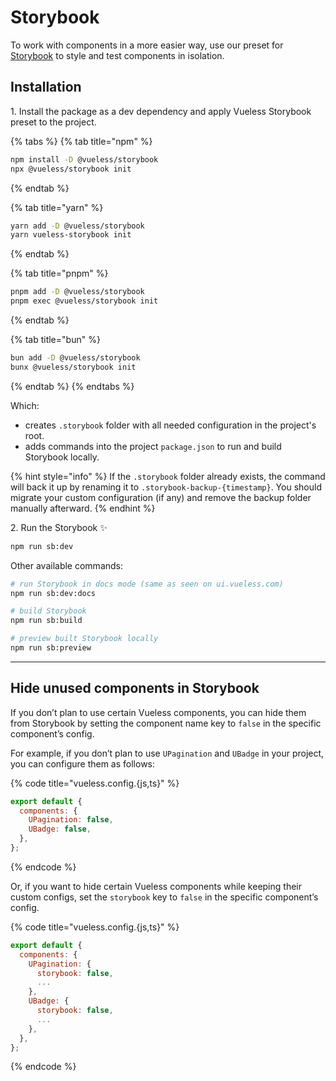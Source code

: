 # Storybook

To work with components in a more easier way, use our preset for [Storybook](https://storybook.js.org/) to style and test components in isolation.

## Installation

1\. Install the package as a dev dependency and apply Vueless Storybook preset to the project.

{% tabs %}
{% tab title="npm" %}
```bash
npm install -D @vueless/storybook
npx @vueless/storybook init
```
{% endtab %}

{% tab title="yarn" %}
```bash
yarn add -D @vueless/storybook
yarn vueless-storybook init
```
{% endtab %}

{% tab title="pnpm" %}
```bash
pnpm add -D @vueless/storybook
pnpm exec @vueless/storybook init
```
{% endtab %}

{% tab title="bun" %}
```bash
bun add -D @vueless/storybook
bunx @vueless/storybook init
```
{% endtab %}
{% endtabs %}

Which:

* creates `.storybook` folder with all needed configuration in the project's root.
* adds commands into the project `package.json` to run and build Storybook locally.

{% hint style="info" %}
If the `.storybook` folder already exists, the command will back it up by renaming it to `.storybook-backup-{timestamp}`. You should migrate your custom configuration (if any) and remove the backup folder manually afterward.
{% endhint %}

2\. Run the Storybook ✨

```bash
npm run sb:dev
```

Other available commands:

```bash
# run Storybook in docs mode (same as seen on ui.vueless.com)
npm run sb:dev:docs

# build Storybook
npm run sb:build

# preview built Storybook locally
npm run sb:preview
```

***

## Hide unused components in Storybook

If you don’t plan to use certain Vueless components, you can hide them from Storybook by setting the component name key to `false` in the specific component’s config.

For example, if you don’t plan to use `UPagination` and `UBadge` in your project, you can configure them as follows:

{% code title="vueless.config.{js,ts}" %}
```js
export default {
  components: {
    UPagination: false,
    UBadge: false,
  },
};
```
{% endcode %}

Or, if you want to hide certain Vueless components while keeping their custom configs, set the `storybook` key to `false` in the specific component’s config.

{% code title="vueless.config.{js,ts}" %}
```js
export default {
  components: {
    UPagination: {
      storybook: false,
      ...
    },
    UBadge: {
      storybook: false,
      ...
    },
  },
};
```
{% endcode %}

